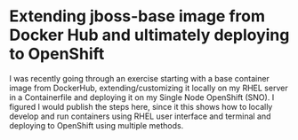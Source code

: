 # Extending jboss-base image from Docker Hub and ultimately deploying to OpenShift

I was recently going through an exercise starting with a base container image from DockerHub, extending/customizing it locally on my RHEL server in a Containerfile and deploying it on my Single Node OpenShift (SNO). I figured I would publish the steps here, since it this shows how to locally develop and run containers using RHEL user interface and terminal and deploying to OpenShift using multiple methods. 

